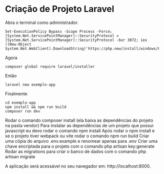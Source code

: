 # Criação de Projeto Laravel

Abra o terminal como administrador.

    Set-ExecutionPolicy Bypass -Scope Process -Force; [System.Net.ServicePointManager]::SecurityProtocol = [System.Net.ServicePointManager]::SecurityProtocol -bor 3072; iex ((New-Object System.Net.WebClient).DownloadString('https://php.new/install/windows/8.4'))

Agora

    composer global require laravel/installer

Então

    laravel new exemplo-app

Finalmente

    cd exemplo-app
    npm install && npm run build
    composer run dev

Rodar o comando composer install (ela baixa as dependências do projeto na pasta vendor)
Para instalar as dependências de um projeto que possui javascript eu devo rodar o comando npm install
Após rodar o npm install e se o projeto tiver webpack ou vite rodar o comando npm run build
Criar uma cópia do arquivo .env.example e renomear apenas para .env
Criar uma chave encriptada para o projeto com o comando php artisan key:generate
Rodar as migrations para criar o banco de dados com o comando php artisan migrate

A aplicação será acessável no seu navegador em: http://localhost:8000.
